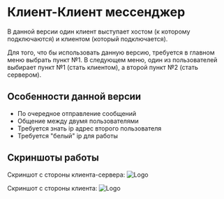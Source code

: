 
# Клиент-Клиент мессенджер

В данной версии один клиент выступает хостом (к  которому подключаются) и клиентом (который подключается).

Для того, что бы использовать данную версию, требуется в главном меню выбрать пункт №1. В следующем меню, один из пользователей выбирает пункт №1 (стать клиентом), а второй пункт №2 (стать сервером).
## Особенности данной версии

- По очередное отправление сообщений
- Общение между двумя пользователями
- Требуется знать ip адрес второго пользователя
- Требуется "белый" ip для работы


## Скриншоты работы

Скриншот с стороны клиента-сервера:
![Logo](https://i.ibb.co/Yb6GZBP/Screenshot-2.png)

Скриншот с стороны клиента:
![Logo](https://i.ibb.co/Wv9j06v/Screenshot-3.png)